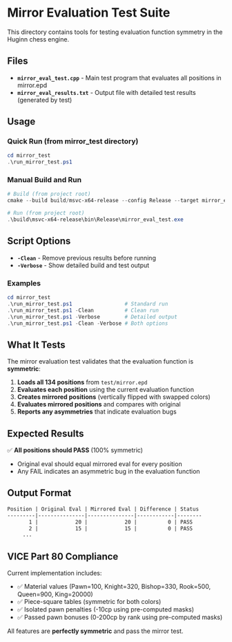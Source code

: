 # Mirror Evaluation Test Suite

This directory contains tools for testing evaluation function symmetry in the Huginn chess engine.

## Files

- **`mirror_eval_test.cpp`** - Main test program that evaluates all positions in mirror.epd
- **`mirror_eval_results.txt`** - Output file with detailed test results (generated by test)

## Usage

### Quick Run (from mirror_test directory)

```powershell
cd mirror_test
.\run_mirror_test.ps1
```

### Manual Build and Run

```powershell
# Build (from project root)
cmake --build build/msvc-x64-release --config Release --target mirror_eval_test --parallel 24

# Run (from project root)
.\build\msvc-x64-release\bin\Release\mirror_eval_test.exe
```

## Script Options

- **`-Clean`** - Remove previous results before running
- **`-Verbose`** - Show detailed build and test output

### Examples

```powershell
cd mirror_test
.\run_mirror_test.ps1                 # Standard run
.\run_mirror_test.ps1 -Clean          # Clean run
.\run_mirror_test.ps1 -Verbose        # Detailed output
.\run_mirror_test.ps1 -Clean -Verbose # Both options
```

## What It Tests

The mirror evaluation test validates that the evaluation function is **symmetric**:

1. **Loads all 134 positions** from `test/mirror.epd`
2. **Evaluates each position** using the current evaluation function
3. **Creates mirrored positions** (vertically flipped with swapped colors)
4. **Evaluates mirrored positions** and compares with original
5. **Reports any asymmetries** that indicate evaluation bugs

## Expected Results

✅ **All positions should PASS** (100% symmetric)

- Original eval should equal mirrored eval for every position
- Any FAIL indicates an asymmetric bug in the evaluation function

## Output Format

```txt
Position | Original Eval | Mirrored Eval | Difference | Status
---------|---------------|---------------|------------|--------
       1 |            20 |            20 |          0 | PASS
       2 |            15 |            15 |          0 | PASS
     ...
```

## VICE Part 80 Compliance

Current implementation includes:

- ✅ Material values (Pawn=100, Knight=320, Bishop=330, Rook=500, Queen=900, King=20000)
- ✅ Piece-square tables (symmetric for both colors)
- ✅ Isolated pawn penalties (-10cp using pre-computed masks)  
- ✅ Passed pawn bonuses (0-200cp by rank using pre-computed masks)

All features are **perfectly symmetric** and pass the mirror test.
